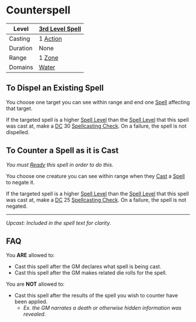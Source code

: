 # Counterspell

| Level    | [3rd Level Spell](3rd%20Level%20Spells.md)                            |
| -------- | --------------------------------------------------------------------- |
| Casting  | 1 [Action](../../../../Game%20Procedures/Core%20Procedures/Action.md) |
| Duration | None                                                                  |
| Range    | 1 [Zone](../../../../Game%20Procedures/Core%20Procedures/Zone.md)     |
| Domains  | [Water](../../Spell%20Domains/Water.md)                               |

## To Dispel an Existing Spell

You choose one target you can see within range and end one [Spell](../../../Spells.md) affecting that target.

If the targeted spell is a higher [Spell Level](../../Spell%20Level.md) than the [Spell Level](../../Spell%20Level.md) that this spell was cast at, make a [DC](../../../../Game%20Procedures/Core%20Procedures/DC.md) 30 [Spellcasting Check](../../../Spellcasting/Spellcasting%20Check.md). On a failure, the spell is not dispelled.

## To Counter a Spell as it is Cast

*You must [Ready](../../../../Game%20Procedures/Combat/Reaction.md#Ready) this spell in order to do this*.

You choose one creature you can see within range when they [Cast](../../../Spellcasting/Spellcasting.md) a [Spell](../../../Spells.md) to negate it.

If the targeted spell is a higher [Spell Level](../../Spell%20Level.md) than the [Spell Level](../../Spell%20Level.md) that this spell was cast at, make a [DC](../../../../Game%20Procedures/Core%20Procedures/DC.md) 25 [Spellcasting Check](../../../Spellcasting/Spellcasting%20Check.md). On a failure, the spell is not negated.

---
*Upcast: Included in the spell text for clarity*.

## FAQ

You **ARE** allowed to:

- Cast this spell after the GM declares what spell is being cast.
- Cast this spell after the GM makes related die rolls for the spell.

You are **NOT** allowed to:

- Cast this spell after the results of the spell you wish to counter have been applied.
	- *Ex. the GM narrates a death or otherwise hidden information was revealed.*
